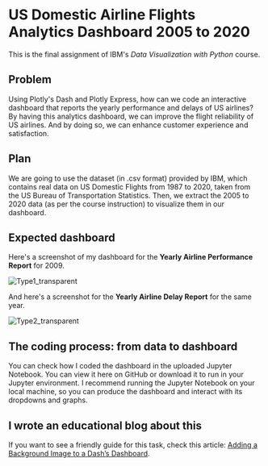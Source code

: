 # US Domestic Airline Flights Analytics Dashboard 2005 to 2020
This is the final assignment of IBM's _Data Visualization with Python_ course.

## Problem
Using Plotly's Dash and Plotly Express, how can we code an interactive dashboard that reports the yearly performance and delays of US airlines? By having this analytics dashboard, we can improve the flight reliability of US airlines. And by doing so, we can enhance customer experience and satisfaction. 

## Plan 
We are going to use the dataset (in .csv format) provided by IBM, which contains real data on US Domestic Flights from 1987 to 2020, taken from the US Bureau of Transportation Statistics. Then, we extract the 2005 to 2020 data (as per the course instruction) to visualize them in our dashboard.

## Expected dashboard
Here's a screenshot of my dashboard for the __Yearly Airline Performance Report__ for 2009. 

![Type1_transparent](https://github.com/marvin-rubia/US-Airlines-Analytics-Dashboard/assets/140475770/9283f223-6620-4d26-a229-c04c230af5a3)

And here's a screenshot for the __Yearly Airline Delay Report__ for the same year. 

![Type2_transparent](https://github.com/marvin-rubia/US-Airlines-Analytics-Dashboard/assets/140475770/368fe436-7b8f-43ad-952c-65f048d5d847)

## The coding process: from data to dashboard
You can check how I coded the dashboard in the uploaded Jupyter Notebook. You can view it here on GitHub or download it to run in your Jupyter environment. I recommend running the Jupyter Notebook on your local machine, so you can produce the dashboard and interact with its dropdowns and graphs.

## I wrote an educational blog about this
If you want to see a friendly guide for this task, check this article: [Adding a Background Image to a Dash’s Dashboard](https://marvinrubia.medium.com/adding-a-background-image-to-dashs-dashboard-41292ebe59be).
